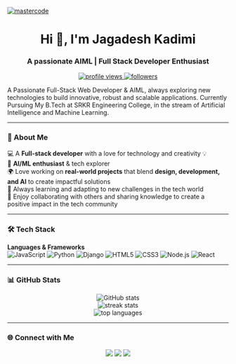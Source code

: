 [![mastercode](https://i.pinimg.com/1200x/80/7a/1a/807a1a2700bd768a03f50c29d29289f8.jpg)](https://github.com/jagadesh-kadimi)
<!-- Profile Header -->
<h1 align="center">Hi 👋, I'm Jagadesh Kadimi</h1>
<h3 align="center">A passionate AIML | Full Stack Developer  Enthusiast</h3>

<!-- Badges -->
<p align="center">
  <a href="https://github.com/jagadesh-kadimi">
    <img src="https://komarev.com/ghpvc/?username=jagadesh-kadimi&label=Profile%20views&color=0e75b6&style=flat" alt="profile views" />
  </a>
  <a href="https://github.com/jagadesh-kadimi?tab=followers">
    <img src="https://img.shields.io/github/followers/jagadesh-kadimi?label=Followers&style=social" alt="followers" />
  </a>
</p>

A Passionate Full-Stack Web Developer & AIML, always exploring new technologies to build innovative, robust and scalable applications. Currently Pursuing My B.Tech at SRKR Engineering College, in the stream of Artificial Intelligence and Machine Learning.

---

### 🚀 About Me
💻 A **Full-stack developer** with a love for technology and creativity 💡  
🤖 **AI/ML enthusiast** & tech explorer  
🌍 Love working on **real-world projects** that blend **design, development, and AI** to create impactful solutions  
🌱 Always learning and adapting to new challenges in the tech world  
🤝 Enjoy collaborating with others and sharing knowledge to create a positive impact in the tech community  

---

### 🛠 Tech Stack
**Languages & Frameworks**  
![JavaScript](https://img.shields.io/badge/JavaScript-323330?style=flat&logo=javascript)
![Python](https://img.shields.io/badge/Python-3776AB?style=flat&logo=python)
![Django](https://img.shields.io/badge/Django-092E20?style=flat&logo=django)
![HTML5](https://img.shields.io/badge/HTML5-E34F26?style=flat&logo=html5)
![CSS3](https://img.shields.io/badge/CSS3-1572B6?style=flat&logo=css3)
![Node.js](https://img.shields.io/badge/Node.js-43853D?style=flat&logo=node.js)
![React](https://img.shields.io/badge/React-20232A?style=flat&logo=react)


---

### 📊 GitHub Stats
<p align="center">
  <img src="https://github-readme-stats.vercel.app/api?username=jagadesh-kadimi&show_icons=true&theme=tokyonight" alt="GitHub stats" />
  <br>
  <img src="https://github-readme-streak-stats.herokuapp.com/?user=jagadesh-kadimi&theme=tokyonight" alt="streak stats" />
  <br>
  <img src="https://github-readme-stats.vercel.app/api/top-langs/?username=jagadesh-kadimi&layout=compact&theme=tokyonight" alt="top languages" />
</p>

---

### 🌐 Connect with Me
<p align="center">
  <a href="https://www.linkedin.com/in/jagadesh-kadimi-32b285278/"><img src="https://img.shields.io/badge/LinkedIn-0077B5?style=flat&logo=linkedin" /></a>
  <a href="mailto:jagadesh.kadimi18@gmail.com"><img src="https://img.shields.io/badge/Email-D14836?style=flat&logo=gmail" /></a>
  <a href="https://github.com/jagadesh-kadimi"><img src="https://img.shields.io/badge/GitHub-181717?style=flat&logo=github" /></a>
</p>
